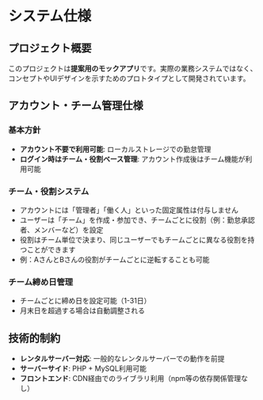 # システム仕様

## プロジェクト概要

このプロジェクトは**提案用のモックアプリ**です。実際の業務システムではなく、コンセプトやUIデザインを示すためのプロトタイプとして開発されています。

## アカウント・チーム管理仕様

### 基本方針

- **アカウント不要で利用可能**: ローカルストレージでの勤怠管理
- **ログイン時はチーム・役割ベース管理**: アカウント作成後はチーム機能が利用可能

### チーム・役割システム

- アカウントには「管理者」「働く人」といった固定属性は付与しません
- ユーザーは「チーム」を作成・参加でき、チームごとに役割（例：勤怠承認者、メンバーなど）を設定
- 役割はチーム単位で決まり、同じユーザーでもチームごとに異なる役割を持つことができます
- 例：AさんとBさんの役割がチームごとに逆転することも可能

### チーム締め日管理

- チームごとに締め日を設定可能（1-31日）
- 月末日を超過する場合は自動調整される

## 技術的制約

- **レンタルサーバー対応**: 一般的なレンタルサーバーでの動作を前提
- **サーバーサイド**: PHP + MySQL利用可能
- **フロントエンド**: CDN経由でのライブラリ利用（npm等の依存関係管理なし）
